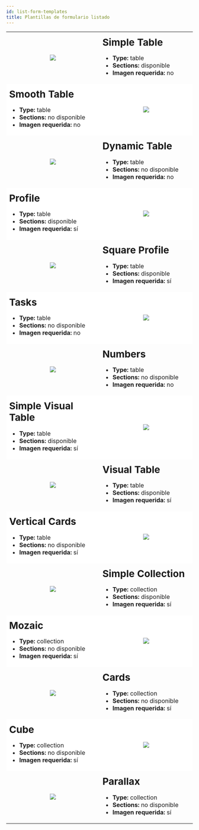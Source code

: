 ```yaml
---
id: list-form-templates
title: Plantillas de formulario listado
---
```


<div style="height: auto;">
  <table>
    <col width="50%"> <col width="50%">
<tr>
  <td style="height: auto; vertical-align: middle;text-align: center; border-color: #FFFFFF">
  <img style="max-height: 750px" src="../assets/en/templates/Simple-Table-List-form.gif"/>
  </td>
  <td style="height: auto; vertical-align: middle;border-color: #FFFFFF">
  <h1 style="margin-top: 10px; font-size:26px">Simple Table</h1>
  <ul style="font-size:16px">
  <li><strong>Type:</strong> table</li>
  <li><strong>Sections:</strong> disponible</li>
  <li><strong>Imagen requerida:</strong> no</li></ul>
  </td>
  </tr>
<tr>
  <td style="height: auto; vertical-align: middle;border-color: #FFFFFF;background-color: #FFFFFF">
  <h1 style="margin-top: 10px; font-size:26px">Smooth Table</h1>
  <ul style="font-size:16px">
  <li><strong>Type:</strong> table</li>
  <li><strong>Sections:</strong> no disponible</li>
  <li><strong>Imagen requerida:</strong> no</li></ul>
  </td>
  <td style="height: auto; vertical-align: middle;text-align: center; border-color: #FFFFFF;background-color: #FFFFFF">
  <img style="max-height: 750px" src="../assets/en/templates/Smooth-Table-List-form.gif"/>
  </td>
  </tr>
<tr>
  <td style="height: auto; vertical-align: middle;text-align: center; border-color: #FFFFFF">
  <img style="max-height: 750px" src="../assets/en/templates/Dynamic-Table-List-form.gif"/>
  </td>
  <td style="height: auto; vertical-align: middle;border-color: #FFFFFF">
  <h1 style="margin-top: 10px; font-size:26px">Dynamic Table</h1>
  <ul style="font-size:16px">
  <li><strong>Type:</strong> table</li>
  <li><strong>Sections:</strong> no disponible</li>
  <li><strong>Imagen requerida:</strong> no</li></ul>
  </td>
  </tr>
<tr>
  <td style="height: auto; vertical-align: middle;border-color: #FFFFFF;background-color: #FFFFFF">
  <h1 style="margin-top: 10px; font-size:26px">Profile</h1>
  <ul style="font-size:16px">
  <li><strong>Type:</strong> table</li>
  <li><strong>Sections:</strong> disponible</li>
  <li><strong>Imagen requerida:</strong> sí</li></ul>
  </td>
  <td style="height: auto; vertical-align: middle;text-align: center; border-color: #FFFFFF;background-color: #FFFFFF">
  <img style="max-height: 750px" src="../assets/en/templates/Profile-List-form.gif"/>
  </td>
  </tr>
<tr>
  <td style="height: auto; vertical-align: middle;text-align: center; border-color: #FFFFFF">
  <img style="max-height: 750px" src="../assets/en/templates/Square-Profile-List-form.gif"/>
  </td>
  <td style="height: auto; vertical-align: middle;border-color: #FFFFFF">
  <h1 style="margin-top: 10px; font-size:26px">Square Profile</h1>
  <ul style="font-size:16px">
  <li><strong>Type:</strong> table</li>
  <li><strong>Sections:</strong> disponible</li>
  <li><strong>Imagen requerida:</strong> sí</li></ul>
  </td>
  </tr>
<tr>
  <td style="height: auto; vertical-align: middle;border-color: #FFFFFF;background-color: #FFFFFF">
  <h1 style="margin-top: 10px; font-size:26px">Tasks</h1>
  <ul style="font-size:16px">
  <li><strong>Type:</strong> table</li>
  <li><strong>Sections:</strong> no disponible</li>
  <li><strong>Imagen requerida:</strong> no</li></ul>
  </td>
  <td style="height: auto; vertical-align: middle;text-align: center; border-color: #FFFFFF;background-color: #FFFFFF">
  <img style="max-height: 750px" src="../assets/en/templates/Tasks-List-form.gif"/>
  </td>
  </tr>
<tr>
  <td style="height: auto; vertical-align: middle;text-align: center; border-color: #FFFFFF">
  <img style="max-height: 750px" src="../assets/en/templates/Numbers-List-form.gif"/>
  </td>
  <td style="height: auto; vertical-align: middle;border-color: #FFFFFF">
  <h1 style="margin-top: 10px; font-size:26px">Numbers</h1>
  <ul style="font-size:16px">
  <li><strong>Type:</strong> table</li>
  <li><strong>Sections:</strong> no disponible</li>
  <li><strong>Imagen requerida:</strong> no</li></ul>
  </td>
  </tr>
<tr>
  <td style="height: auto; vertical-align: middle;border-color: #FFFFFF;background-color: #FFFFFF">
  <h1 style="margin-top: 10px; font-size:26px">Simple Visual Table</h1>
  <ul style="font-size:16px">
  <li><strong>Type:</strong> table</li>
  <li><strong>Sections:</strong> disponible</li>
  <li><strong>Imagen requerida:</strong> sí</li></ul>
  </td>
  <td style="height: auto; vertical-align: middle;text-align: center; border-color: #FFFFFF;background-color: #FFFFFF">
  <img style="max-height: 750px" src="../assets/en/templates/Simple-Visual-Table-List-form.gif"/>
  </td>
  </tr>
<tr>
  <td style="height: auto; vertical-align: middle;text-align: center; border-color: #FFFFFF">
  <img style="max-height: 750px" src="../assets/en/templates/Visual-Table-List-form.gif"/>
  </td>
  <td style="height: auto; vertical-align: middle;border-color: #FFFFFF">
  <h1 style="margin-top: 10px; font-size:26px">Visual Table</h1>
  <ul style="font-size:16px">
  <li><strong>Type:</strong> table</li>
  <li><strong>Sections:</strong> disponible</li>
  <li><strong>Imagen requerida:</strong> sí</li></ul>
  </td>
  </tr>
<tr>
  <td style="height: auto; vertical-align: middle;border-color: #FFFFFF;background-color: #FFFFFF">
  <h1 style="margin-top: 10px; font-size:26px">Vertical Cards</h1>
  <ul style="font-size:16px">
  <li><strong>Type:</strong> table</li>
  <li><strong>Sections:</strong> no disponible</li>
  <li><strong>Imagen requerida:</strong> sí</li></ul>
  </td>
  <td style="height: auto; vertical-align: middle;text-align: center; border-color: #FFFFFF;background-color: #FFFFFF">
  <img style="max-height: 750px" src="../assets/en/templates/Vertical-Cards-List-form.gif"/>
  </td>
  </tr>
<tr>
  <td style="height: auto; vertical-align: middle;text-align: center; border-color: #FFFFFF">
  <img style="max-height: 750px" src="../assets/en/templates/Simple-Collection-List-form.gif"/>
  </td>
  <td style="height: auto; vertical-align: middle;border-color: #FFFFFF">
  <h1 style="margin-top: 10px; font-size:26px">Simple Collection</h1>
  <ul style="font-size:16px">
  <li><strong>Type:</strong> collection</li>
  <li><strong>Sections:</strong> disponible</li>
  <li><strong>Imagen requerida:</strong> sí</li></ul>
  </td>
  </tr>
<tr>
  <td style="height: auto; vertical-align: middle;border-color: #FFFFFF;background-color: #FFFFFF">
  <h1 style="margin-top: 10px; font-size:26px">Mozaic</h1>
  <ul style="font-size:16px">
  <li><strong>Type:</strong> collection</li>
  <li><strong>Sections:</strong> no disponible</li>
  <li><strong>Imagen requerida:</strong> sí</li></ul>
  </td>
  <td style="height: auto; vertical-align: middle;text-align: center; border-color: #FFFFFF;background-color: #FFFFFF">
  <img style="max-height: 750px" src="../assets/en/templates/Mozaic-List-form.gif"/>
  </td>
  </tr>
<tr>
  <td style="height: auto; vertical-align: middle;text-align: center; border-color: #FFFFFF">
  <img style="max-height: 750px" src="../assets/en/templates/Cards-List-form.gif"/>
  </td>
  <td style="height: auto; vertical-align: middle;border-color: #FFFFFF">
  <h1 style="margin-top: 10px; font-size:26px">Cards</h1>
  <ul style="font-size:16px">
  <li><strong>Type:</strong> collection</li>
  <li><strong>Sections:</strong> no disponible</li>
  <li><strong>Imagen requerida:</strong> sí</li></ul>
  </td>
  </tr>
<tr>
  <td style="height: auto; vertical-align: middle;border-color: #FFFFFF;background-color: #FFFFFF">
  <h1 style="margin-top: 10px; font-size:26px">Cube</h1>
  <ul style="font-size:16px">
  <li><strong>Type:</strong> collection</li>
  <li><strong>Sections:</strong> no disponible</li>
  <li><strong>Imagen requerida:</strong> sí</li></ul>
  </td>
  <td style="height: auto; vertical-align: middle;text-align: center; border-color: #FFFFFF;background-color: #FFFFFF">
  <img style="max-height: 750px" src="../assets/en/templates/Cube-List-form.gif"/>
  </td>
  </tr>
<tr>
  <td style="height: auto; vertical-align: middle;text-align: center; border-color: #FFFFFF">
  <img style="max-height: 750px" src="../assets/en/templates/Parallax-List-form.gif"/>
  </td>
  <td style="height: auto; vertical-align: middle;border-color: #FFFFFF">
  <h1 style="margin-top: 10px; font-size:26px">Parallax</h1>
  <ul style="font-size:16px">
  <li><strong>Type:</strong> collection</li>
  <li><strong>Sections:</strong> no disponible</li>
  <li><strong>Imagen requerida:</strong> sí</li></ul>
  </td>
  </tr>
  </table>
</div>